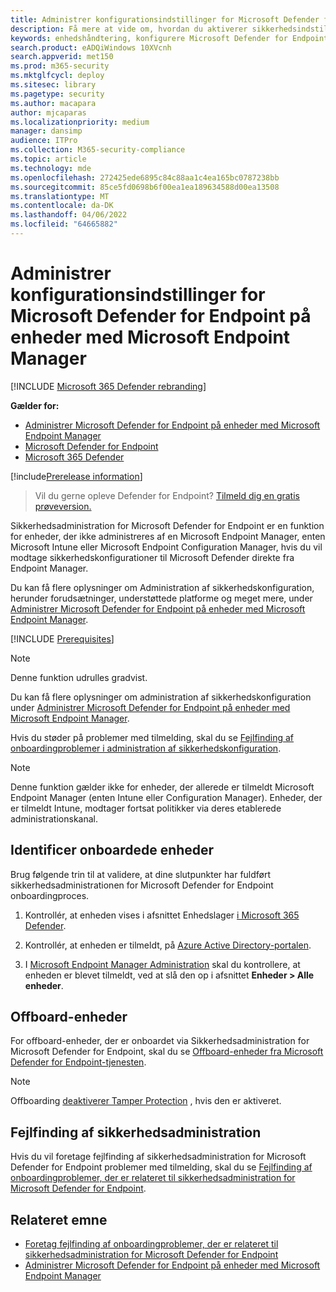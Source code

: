 ```yaml
---
title: Administrer konfigurationsindstillinger for Microsoft Defender for Endpoint på enheder med Microsoft Endpoint Manager
description: Få mere at vide om, hvordan du aktiverer sikkerhedsindstillinger i Microsoft Endpoint Manager via Microsoft Defender for Endpoint.
keywords: enhedshåndtering, konfigurere Microsoft Defender for Endpoint enheder Microsoft Endpoint Manager
search.product: eADQiWindows 10XVcnh
search.appverid: met150
ms.prod: m365-security
ms.mktglfcycl: deploy
ms.sitesec: library
ms.pagetype: security
ms.author: macapara
author: mjcaparas
ms.localizationpriority: medium
manager: dansimp
audience: ITPro
ms.collection: M365-security-compliance
ms.topic: article
ms.technology: mde
ms.openlocfilehash: 272425ede6895c84c88aa1c4ea165bc0787238bb
ms.sourcegitcommit: 85ce5fd0698b6f00ea1ea189634588d00ea13508
ms.translationtype: MT
ms.contentlocale: da-DK
ms.lasthandoff: 04/06/2022
ms.locfileid: "64665882"
---
```

# <a name="manage-microsoft-defender-for-endpoint-configuration-settings-on-devices-with-microsoft-endpoint-manager"></a>Administrer konfigurationsindstillinger for Microsoft Defender for Endpoint på enheder med Microsoft Endpoint Manager

[!INCLUDE [Microsoft 365 Defender rebranding](../../includes/microsoft-defender.md)]

**Gælder for:**

- [Administrer Microsoft Defender for Endpoint på enheder med Microsoft Endpoint Manager](/mem/intune/protect/mde-security-integration)
- [Microsoft Defender for Endpoint](https://go.microsoft.com/fwlink/p/?linkid=2154037)
- [Microsoft 365 Defender](https://go.microsoft.com/fwlink/?linkid=2118804)



[!include[Prerelease information](../../includes/prerelease.md)]


> Vil du gerne opleve Defender for Endpoint? [Tilmeld dig en gratis prøveversion.](https://signup.microsoft.com/create-account/signup?products=7f379fee-c4f9-4278-b0a1-e4c8c2fcdf7e&ru=https://aka.ms/MDEp2OpenTrial?ocid=docs-wdatp-configureendpointsscript-abovefoldlink)


Sikkerhedsadministration for Microsoft Defender for Endpoint er en funktion for enheder, der ikke administreres af en Microsoft Endpoint Manager, enten Microsoft Intune eller Microsoft Endpoint Configuration Manager, hvis du vil modtage sikkerhedskonfigurationer til Microsoft Defender direkte fra Endpoint Manager.


Du kan få flere oplysninger om Administration af sikkerhedskonfiguration, herunder forudsætninger, understøttede platforme og meget mere, under [Administrer Microsoft Defender for Endpoint på enheder med Microsoft Endpoint Manager](/mem/intune/protect/mde-security-integration).



[!INCLUDE [Prerequisites](../../includes/security-config-mgt-prerequisites.md)]

>[!NOTE]
>Denne funktion udrulles gradvist. 

Du kan få flere oplysninger om administration af sikkerhedskonfiguration under [Administrer Microsoft Defender for Endpoint på enheder med Microsoft Endpoint Manager](/mem/intune/protect/mde-security-integration).

Hvis du støder på problemer med tilmelding, skal du se [Fejlfinding af onboardingproblemer i administration af sikkerhedskonfiguration](troubleshoot-security-config-mgt.md).

> [!NOTE]
> Denne funktion gælder ikke for enheder, der allerede er tilmeldt Microsoft Endpoint Manager (enten Intune eller Configuration Manager). Enheder, der er tilmeldt Intune, modtager fortsat politikker via deres etablerede administrationskanal.

## <a name="identify-onboarded-devices"></a>Identificer onboardede enheder

Brug følgende trin til at validere, at dine slutpunkter har fuldført sikkerhedsadministrationen for Microsoft Defender for Endpoint onboardingproces.

1.  Kontrollér, at enheden vises i afsnittet Enhedslager [i Microsoft 365 Defender](https://security.microsoft.com/).

2.  Kontrollér, at enheden er tilmeldt, på [Azure Active Directory-portalen](https://aad.portal.azure.com/#blade/Microsoft_AAD_Devices/DevicesMenuBlade/Devices/menuId/).

3.  I [Microsoft Endpoint Manager Administration](https://endpoint.microsoft.com/#blade/Microsoft_Intune_DeviceSettings/DevicesMenu/mDMDevicesPreview) skal du kontrollere, at enheden er blevet tilmeldt, ved at slå den op i afsnittet **Enheder > Alle enheder**.


## <a name="offboard-devices"></a>Offboard-enheder
For offboard-enheder, der er onboardet via Sikkerhedsadministration for Microsoft Defender for Endpoint, skal du se [Offboard-enheder fra Microsoft Defender for Endpoint-tjenesten](offboard-machines.md).

>[!NOTE]
>Offboarding [deaktiverer Tamper Protection](prevent-changes-to-security-settings-with-tamper-protection.md#manage-tamper-protection-for-your-organization-using-the-microsoft-365-defender-portal) , hvis den er aktiveret.

## <a name="troubleshooting-security-management"></a>Fejlfinding af sikkerhedsadministration 
Hvis du vil foretage fejlfinding af sikkerhedsadministration for Microsoft Defender for Endpoint problemer med tilmelding, skal du se [Fejlfinding af onboardingproblemer, der er relateret til sikkerhedsadministration for Microsoft Defender for Endpoint](troubleshoot-security-config-mgt.md).

## <a name="related-topic"></a>Relateret emne
- [Foretag fejlfinding af onboardingproblemer, der er relateret til sikkerhedsadministration for Microsoft Defender for Endpoint](troubleshoot-security-config-mgt.md)
- [Administrer Microsoft Defender for Endpoint på enheder med Microsoft Endpoint Manager](/mem/intune/protect/mde-security-integration#configure-your-tenant-to-support-mde-security-configuration-management)

